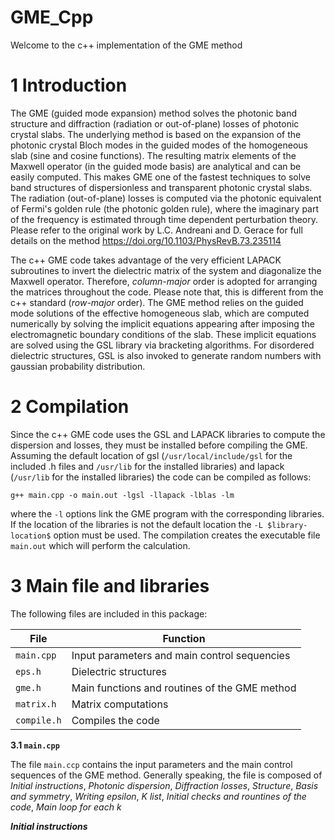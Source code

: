 # GME_Cpp
Welcome to the c++ implementation of the GME method

# 1   Introduction

The GME (guided mode expansion) method solves the photonic band structure and diffraction (radiation or out-of-plane) losses of photonic crystal slabs. The underlying method is based on the expansion of the photonic crystal Bloch modes in the guided modes of the homogeneous slab (sine and cosine functions). The resulting matrix elements of the Maxwell operator (in the guided mode basis) are analytical and can be easily computed. This makes GME one of the fastest techniques to solve band structures of dispersionless and transparent photonic crystal slabs. The radiation (out-of-plane) losses is computed via the photonic equivalent of Fermi's golden rule (the photonic golden rule), where the imaginary part of the frequency is estimated through time dependent perturbation theory. Please refer to the original work by L.C. Andreani and D. Gerace for full details on the method https://doi.org/10.1103/PhysRevB.73.235114

The c++ GME code takes advantage of the very efficient LAPACK subroutines to invert the dielectric matrix of the system and diagonalize the Maxwell operator. Therefore, *column-major* order is adopted for arranging the matrices throughout the code. Please note that, this is different from the c++ standard (*row-major* order). The GME method relies on the guided mode solutions of the effective homogeneous slab, which are computed numerically by solving the implicit equations appearing after imposing the electromagnetic boundary conditions of the slab. These implicit equations are solved using the GSL library via bracketing algorithms. For disordered dielectric structures, GSL is also invoked to generate random numbers with gaussian probability distribution.

# 2   Compilation

Since the c++ GME code uses the GSL and LAPACK libraries to compute the dispersion and losses, they must be installed before compiling the GME. Assuming the default location of gsl (`/usr/local/include/gsl` for the included .h files and `/usr/lib` for the installed libraries) and lapack (`/usr/lib` for the installed libraries) the code can be compiled as follows:
```
g++ main.cpp -o main.out -lgsl -llapack -lblas -lm
```
where the `-l` options link the GME program with the corresponding libraries. If the location of the libraries is not the default location the `-L $library-location$` option must be used. The compilation creates the executable file `main.out` which will perform the calculation.

# 3   Main file and libraries

The following files are included in this package:

| File  | Function  |
|-------|-----------|
|`main.cpp`|Input parameters and main control sequencies| 
|`eps.h`|Dielectric structures|
|`gme.h`|Main functions and routines of the GME method|
|`matrix.h`|Matrix computations|
|`compile.h`|Compiles the code|

**3.1   `main.cpp`**

The file `main.ccp` contains the input parameters and the main control sequences of the GME method. Generally speaking, the file is composed of *Initial instructions*, *Photonic dispersion*, *Diffraction losses*, *Structure*, *Basis and symmetry*, *Writing epsilon*, *K list*, *Initial checks and rountines of the code*, *Main loop for each k*

**_Initial instructions_**





<!-- <img src="https://render.githubusercontent.com/render/math?math=e^{i \pi} = -1"> -->
